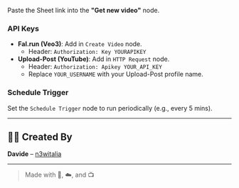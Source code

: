 
Paste the Sheet link into the **"Get new video"** node.

### API Keys

- **Fal.run (Veo3)**: Add in `Create Video` node.
  - Header: `Authorization: Key YOURAPIKEY`
- **Upload-Post (YouTube)**: Add in `HTTP Request` node.
  - Header: `Authorization: Apikey YOUR_API_KEY`
  - Replace `YOUR_USERNAME` with your Upload-Post profile name.

### Schedule Trigger

Set the `Schedule Trigger` node to run periodically (e.g., every 5 mins).

---

## 👨‍💻 Created By

**Davide** – [n3witalia](https://n8n.io/workflows/4846-generate-ai-videos-with-google-veo3-save-to-google-drive-and-upload-to-youtube/)

---

> Made with 🧠, ☁️, and 📺
